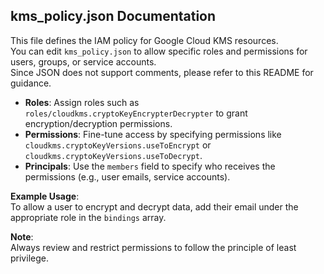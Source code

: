## kms_policy.json Documentation

This file defines the IAM policy for Google Cloud KMS resources.  
You can edit `kms_policy.json` to allow specific roles and permissions for users, groups, or service accounts.  
Since JSON does not support comments, please refer to this README for guidance.

- **Roles**: Assign roles such as `roles/cloudkms.cryptoKeyEncrypterDecrypter` to grant encryption/decryption permissions.
- **Permissions**: Fine-tune access by specifying permissions like `cloudkms.cryptoKeyVersions.useToEncrypt` or `cloudkms.cryptoKeyVersions.useToDecrypt`.
- **Principals**: Use the `members` field to specify who receives the permissions (e.g., user emails, service accounts).

**Example Usage**:  
To allow a user to encrypt and decrypt data, add their email under the appropriate role in the `bindings` array.

**Note**:  
Always review and restrict permissions to follow the principle of least privilege.
